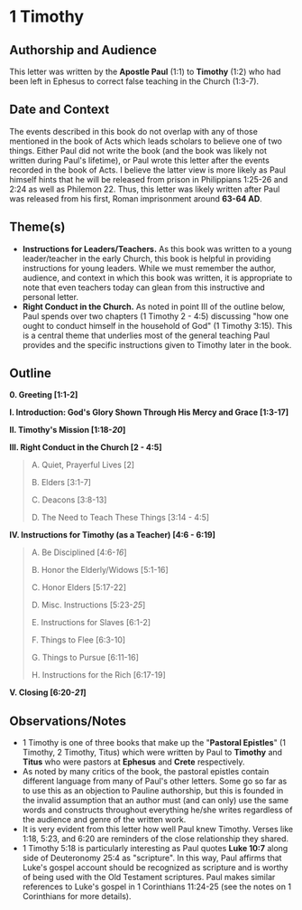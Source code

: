 # 1 Timothy

## Authorship and Audience
This letter was written by the **Apostle Paul** (1:1) to **Timothy** (1:2) who had been left in Ephesus to correct false teaching in the Church (1:3-7).

## Date and Context
The events described in this book do not overlap with any of those mentioned in the book of Acts which leads scholars to believe one of two things. Either Paul did not write the book (and the book was likely not written during Paul's lifetime), or Paul wrote this letter after the events recorded in the book of Acts. I believe the latter view is more likely as Paul himself hints that he will be released from prison in Philippians 1:25-26 and 2:24 as well as Philemon 22. Thus, this letter was likely written after Paul was released from his first, Roman imprisonment around **63-64 AD**.

## Theme(s)
- **Instructions for Leaders/Teachers.**  As this book was written to a young leader/teacher in the early Church, this book is helpful in providing instructions for young leaders. While we must remember the author, audience, and context in which this book was written, it is appropriate to note that even teachers today can glean from this instructive and personal letter.
- **Right Conduct in the Church.**  As noted in point III of the outline below, Paul spends over two chapters (1 Timothy 2 - 4:5) discussing "how one ought to conduct himself in the household of God" (1 Timothy 3:15). This is a central theme that underlies most of the general teaching Paul provides and the specific instructions given to Timothy later in the book.

## Outline
**0. Greeting  [1:1-2]**

**I. Introduction: God's Glory Shown Through His Mercy and Grace  [1:3-17]**

**II. Timothy's Mission  [1:18-*20*]**

**III. Right Conduct in the Church  [2 - 4:5]**

  > A. Quiet, Prayerful Lives  [2]
  > 
  > B. Elders  [3:1-7]
  > 
  > C. Deacons  [3:8-13]
  > 
  > D. The Need to Teach These Things  [3:14 - 4:5]

**IV. Instructions for Timothy (as a Teacher)  [4:6 - 6:19]**

  > A. Be Disciplined  [4:6-*16*]
  > 
  > B. Honor the Elderly/Widows  [5:1-16]
  > 
  > C. Honor Elders  [5:17-22]
  > 
  > D. Misc. Instructions  [5:23-*25*]
  > 
  > E. Instructions for Slaves  [6:1-2]
  > 
  > F. Things to Flee  [6:3-10]
  > 
  > G. Things to Pursue  [6:11-16]
  > 
  > H. Instructions for the Rich  [6:17-19]

**V. Closing  [6:20-*21*]**

## Observations/Notes
  - 1 Timothy is one of three books that make up the "**Pastoral Epistles**" (1 Timothy, 2 Timothy, Titus) which were written by Paul to **Timothy** and **Titus** who were pastors at **Ephesus** and **Crete** respectively.
  - As noted by many critics of the book, the pastoral epistles contain different language from many of Paul's other letters. Some go so far as to use this as an objection to Pauline authorship, but this is founded in the invalid assumption that an author must (and can only) use the same words and constructs throughout everything he/she writes regardless of the audience and genre of the written work.
  - It is very evident from this letter how well Paul knew Timothy. Verses like 1:18, 5:23, and 6:20 are reminders of the close relationship they shared.
  - 1 Timothy 5:18 is particularly interesting as Paul quotes **Luke 10:7** along side of Deuteronomy 25:4 as "scripture". In this way, Paul affirms that Luke's gospel account should be recognized as scripture and is worthy of being used with the Old Testament scriptures. Paul makes similar references to Luke's gospel in 1 Corinthians 11:24-25 (see the notes on 1 Corinthians for more details).
